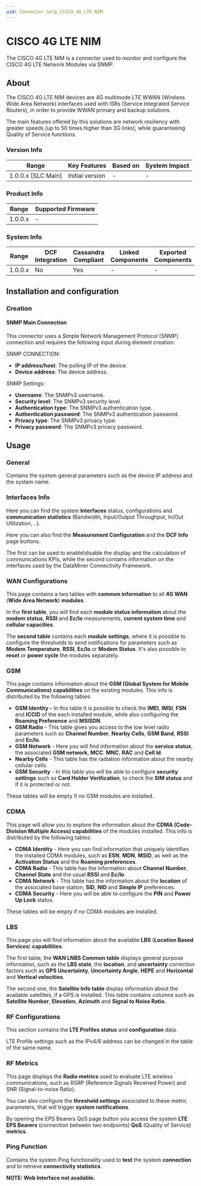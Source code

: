 ```yaml
---
uid: Connector_help_CISCO_4G_LTE_NIM
---
```


# CISCO 4G LTE NIM

The CISCO 4G LTE NIM is a connector used to monitor and configure the CISCO 4G LTE Network Modules via SNMP.

## About

The CISCO 4G LTE NIM devices are 4G multimode LTE WWAN (Wireless Wide Area Network) interfaces used with ISRs (Service Integrated Service Routers), in order to provide WWAN primary and backup solutions.

The main features offered by this solutions are network resiliency with greater speeds (up to 50 times higher than 3G links), while guaranteeing Quality of Service functions.

### Version Info

| Range                | Key Features     | Based on     | System Impact     |
|----------------------|------------------|--------------|-------------------|
| 1.0.0.x [SLC Main]   | Initial version  | -            | -                 |

### Product Info

| Range     | Supported Firmware     |
|-----------|------------------------|
| 1.0.0.x   | -                      |

### System Info

| Range     | DCF Integration     | Cassandra Compliant     | Linked Components     | Exported Components     |
|-----------|---------------------|-------------------------|-----------------------|-------------------------|
| 1.0.0.x   | No                  | Yes                     | -                     | -                       |

## Installation and configuration

### Creation

#### SNMP Main Connection

This connector uses a Simple Network Management Protocol (SNMP) connection and requires the following input during element creation:

SNMP CONNECTION:

- **IP address/host**: The polling IP of the device.
- **Device address**: The device address.

SNMP Settings:

- **Username**: The SNMPv3 username.
- **Security level**: The SNMPv3 security level.
- **Authentication type**: The SNMPv3 authentication type.
- **Authentication password**: The SNMPv3 authentication password.
- **Privacy type**: The SNMPv3 privacy type.
- **Privacy password**: The SNMPv3 privacy password.

## Usage

### General

Contains the system general parameters such as the device IP address and the system name.

### Interfaces Info

Here you can find the system **Interfaces** status, configurations and **communication statistics** (Bandwidth, Input/Output Throughput, In/Out Utilization, ..).

Here you can also find the **Measurement Configuration** and the **DCF Info** page buttons.

The first can be used to enable\disable the display and the calculation of communications KPIs, while the second contains information on the interfaces used by the DataMiner Connectivity Framework.

### WAN Configurations

This page contains a two tables with **common information** to all **4G WAN** (**Wide Area Network**) **modules**.

In the **first table**, you will find each **module status information** about the **modem status**, **RSSI** and **Ec/Io** measurements, **current system time** and **cellular capacities**.

The **second table** contains each **module settings**, where it is possible to configure the thresholds to send notifications for parameters such as **Modem Temperature**, **RSSI**, **Ec/Io** or **Modem Status**. It's also possible to **reset** or **power cycle** the modules separately.

### GSM

This page contains information about the **GSM (**Global System for Mobile Communications**) capabilities** on the existing modules. This info is distributed by the following tables:

- **GSM Identity -** In this table it is possible to check the **IMEI**, **IMSI**, **FSN** and **ICCID** of the each installed module, while also configuring the **Roaming Preference** and **MSISDN**.
- **GSM Radio** - This table gives you access to the low level radio parameters such as **Channel Number**, **Nearby Cells**, **GSM Band**, **RSSI** and **Ec/Io**.
- **GSM Network** - Here you will find information about the **service status**, the associated **GSM network**, **MCC**. **MNC**, **RAC** and **Cell Id**.
- **Nearby Cells** - This table has the radiation information about the nearby cellular cells.
- **GSM Security** - In this table you will be able to configure **security settings** such as **Card Holder Verification**, to check the **SIM status** and if it is protected or not.

These tables will be empty if no GSM modules are installed.

### CDMA

This page will allow you to explore the information about the **CDMA (Code-Division Multiple Access) capabilities** of the modules installed. This info is distributed by the following tables:

- **CDMA Identity** - Here you can find information that uniquely identifies the installed CDMA modules, such as **ESN**, **MDN**, **MSID**, as well as the **Activation Status** and the **Roaming preferences**.
- **CDMA Radio** - This table has the information about **Channel Number**, **Channel State** and the usual **RSSI** and **Ec/Io**.
- **CDMA Network** - This table has the information about the **location** of the associated base station, **SID**, **NID** and **Simple IP** preferences.
- **CDMA Security** - Here you will be able to configure the **PIN** and **Power Up Lock** status.

These tables will be empty if no CDMA modules are installed.

### LBS

This page you will find information about the available **LBS** (**Location Based Services**) **capabilities**.

The first table, the **WAN LNBS Common table** displays general purpose information, such as the **LBS state**, the **location**, and **uncertainty** correction factors such as **GPS Uncertainty**, **Uncertainty Angle**, **HEPE** and **Horizontal** and **Vertical velocities**.

The second one, the **Satellite Info table** display information about the available satellites, if a GPS is installed. This table contains columns such as **Satellite Number**, **Elevation**, **Azimuth** and **Signal to Noise Ratio.**

### RF Configurations

This section contains the **LTE Profiles status** and **configuration** data.

LTE Profile settings such as the IPv4/6 address can be changed in the table of the same name.

### RF Metrics

This page displays the **Radio metrics** used to evaluate LTE wireless communications, such as RSRP (Reference Signals Received Power) and SNR (Signal-to-noise Ratio).

You can also configure the **threshold settings** associated to these metric parameters, that will trigger **system notifications**.

By opening the EPS Bearers QoS page button you access the system **LTE EPS Bearers** (connection between two endpoints) **QoS** (Quality of Service) **metrics**.

### Ping Function

Contains the system Ping functionality used to **test** the system **connection** and to retrieve **connectivity statistics**.

**NOTE: Web Interface not available.**
